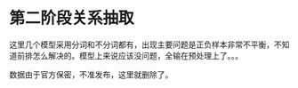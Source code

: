 # 第二阶段关系抽取

这里几个模型采用分词和不分词都有，出现主要问题是正负样本非常不平衡，不知道前排怎么解决的。模型上来说应该没问题，全输在预处理上了。。。


数据由于官方保密，不准发布，这里就删除了。
